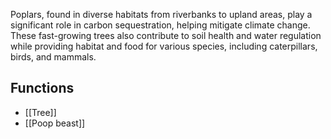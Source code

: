 Poplars, found in diverse habitats from riverbanks to upland areas, play a significant role in carbon sequestration, helping mitigate climate change. These fast-growing trees also contribute to soil health and water regulation while providing habitat and food for various species, including caterpillars, birds, and mammals.
## Functions
- [[Tree]]
- [[Poop beast]]
